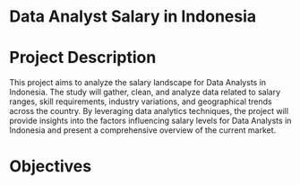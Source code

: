 # Data Analyst Salary in Indonesia

# Project Description
This project aims to analyze the salary landscape for Data Analysts in Indonesia. The study will gather, clean, and analyze data related to salary ranges, skill requirements, industry variations, and geographical trends across the country. By leveraging data analytics techniques, the project will provide insights into the factors influencing salary levels for Data Analysts in Indonesia and present a comprehensive overview of the current market.

# Objectives
